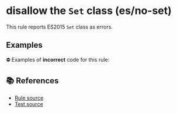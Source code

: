 # disallow the `Set` class (es/no-set)

This rule reports ES2015 `Set` class as errors.

## Examples

⛔ Examples of **incorrect** code for this rule:

<eslint-playground type="bad" code="/*eslint es/no-set: error */
let set = new Set()
" />

## 📚 References

- [Rule source](https://github.com/mysticatea/eslint-plugin-es/blob/v1.4.1/lib/rules/no-set.js)
- [Test source](https://github.com/mysticatea/eslint-plugin-es/blob/v1.4.1/tests/lib/rules/no-set.js)
